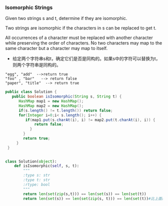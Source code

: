 ### Isomorphic Strings
Given two strings s and t, determine if they are isomorphic.

Two strings are isomorphic if the characters in s can be replaced to get t.

All occurrences of a character must be replaced with another character while preserving the order of characters. No two characters may map to the same character but a character may map to itself.

* 给定两个字符串s和t，确定它们是否是同构的。如果s中的字符可以替换为t，则两个字符串是同构的。

``` 
"egg", "add"  -->return true
"foo" , "bar"   --> return false
"paper", "title"  --> return true
```
``` java
public class Solution {
   public boolean isIsomorphic(String s, String t) {
      HashMap map1 = new HashMap();
      HashMap map2 = new HashMap();
      if(s.length() != t.length()) return false;
      for(Integer i=0;i< s.length(); i++) {
         if(map1.put(s.charAt(i), i) != map2.put(t.charAt(i), i)) {
             return false;
           }
        }
        return true;
     }
 }
         
```

``` python
class Solution(object):
    def isIsomorphic(self, s, t):
        """
        :type s: str
        :type t: str
        :rtype: bool
        """
        return len(set(zip(s,t))) == len(set(s)) == len(set(t))
        return len(set(s)) == len(set(zip(s, t))) == len(set(t))#比上面的写法更快
```